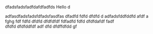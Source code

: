 dfadsfadsfadfdafdfadfds
 Hello
d

adfasdfadsfadsfdfadsfasdfas
dfadfd
fdfd
dfdfd
d
adfadsfddfddfd
afdf
a
fghg
fdf
fdfd
dfdfd
dfdfdfdf
fdfadfd
fdfd
dfdfdafdf
fadf    
dfdfd
dfdfddfdf
adf
dfd
dfdffdfdd
gf
